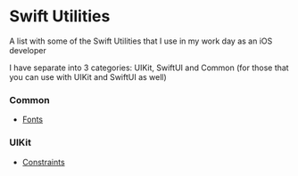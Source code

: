 # Swift Utilities
A list with some of the Swift Utilities that I use in my work day as an iOS developer

I have separate into 3 categories: UIKit, SwiftUI and Common (for those that you can use with UIKit and SwiftUI as well)

### Common
- [Fonts](https://github.com/blorenzo10/SwiftUtilities/blob/master/SwiftUI/Fonts.swift "Fonts")

### UIKit
- [Constraints](https://github.com/blorenzo10/SwiftUtilities/blob/master/UIKit/Constraints.swift "Constraints")
